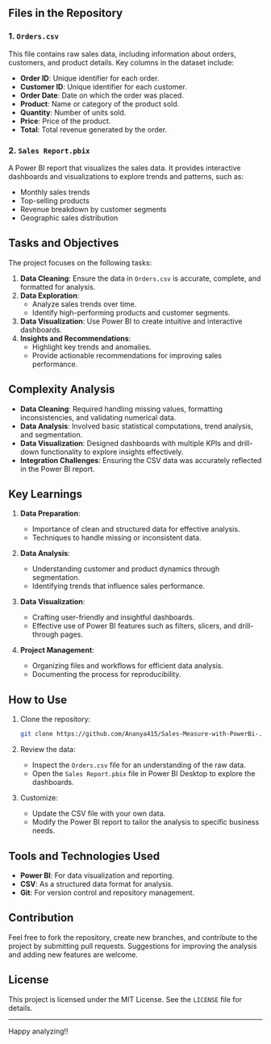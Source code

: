 ## Files in the Repository

### 1. `Orders.csv`
This file contains raw sales data, including information about orders, customers, and product details. Key columns in the dataset include:

- **Order ID**: Unique identifier for each order.
- **Customer ID**: Unique identifier for each customer.
- **Order Date**: Date on which the order was placed.
- **Product**: Name or category of the product sold.
- **Quantity**: Number of units sold.
- **Price**: Price of the product.
- **Total**: Total revenue generated by the order.

### 2. `Sales Report.pbix`
A Power BI report that visualizes the sales data. It provides interactive dashboards and visualizations to explore trends and patterns, such as:

- Monthly sales trends
- Top-selling products
- Revenue breakdown by customer segments
- Geographic sales distribution

## Tasks and Objectives

The project focuses on the following tasks:

1. **Data Cleaning**: Ensure the data in `Orders.csv` is accurate, complete, and formatted for analysis.
2. **Data Exploration**:
   - Analyze sales trends over time.
   - Identify high-performing products and customer segments.
3. **Data Visualization**: Use Power BI to create intuitive and interactive dashboards.
4. **Insights and Recommendations**:
   - Highlight key trends and anomalies.
   - Provide actionable recommendations for improving sales performance.

## Complexity Analysis

- **Data Cleaning**: Required handling missing values, formatting inconsistencies, and validating numerical data.
- **Data Analysis**: Involved basic statistical computations, trend analysis, and segmentation.
- **Data Visualization**: Designed dashboards with multiple KPIs and drill-down functionality to explore insights effectively.
- **Integration Challenges**: Ensuring the CSV data was accurately reflected in the Power BI report.

## Key Learnings

1. **Data Preparation**:
   - Importance of clean and structured data for effective analysis.
   - Techniques to handle missing or inconsistent data.

2. **Data Analysis**:
   - Understanding customer and product dynamics through segmentation.
   - Identifying trends that influence sales performance.

3. **Data Visualization**:
   - Crafting user-friendly and insightful dashboards.
   - Effective use of Power BI features such as filters, slicers, and drill-through pages.

4. **Project Management**:
   - Organizing files and workflows for efficient data analysis.
   - Documenting the process for reproducibility.

## How to Use

1. Clone the repository:
   ```bash
   git clone https://github.com/Ananya415/Sales-Measure-with-PowerBi-.git
   ```
2. Review the data:
   - Inspect the `Orders.csv` file for an understanding of the raw data.
   - Open the `Sales Report.pbix` file in Power BI Desktop to explore the dashboards.

3. Customize:
   - Update the CSV file with your own data.
   - Modify the Power BI report to tailor the analysis to specific business needs.

## Tools and Technologies Used

- **Power BI**: For data visualization and reporting.
- **CSV**: As a structured data format for analysis.
- **Git**: For version control and repository management.

## Contribution
Feel free to fork the repository, create new branches, and contribute to the project by submitting pull requests. Suggestions for improving the analysis and adding new features are welcome.

## License
This project is licensed under the MIT License. See the `LICENSE` file for details.

---

Happy analyzing!!
